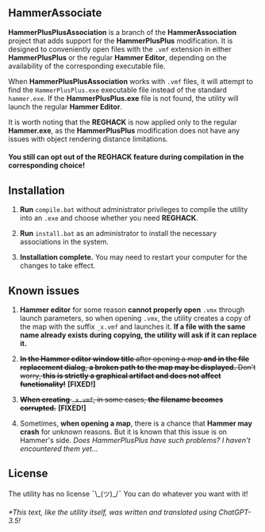 ## HammerAssociate

**HammerPlusPlusAssociation** is a branch of the **HammerAssociation** project that adds support for the **HammerPlusPlus** modification. It is designed to conveniently open files with the `.vmf` extension in either **HammerPlusPlus** or the regular **Hammer Editor**, depending on the availability of the corresponding executable file.

When **HammerPlusPlusAssociation** works with `.vmf` files, it will attempt to find the `HammerPlusPlus.exe` executable file instead of the standard `hammer.exe`. If the **HammerPlusPlus.exe** file is not found, the utility will launch the regular **Hammer Editor**.

It is worth noting that the **REGHACK** is now applied only to the regular **Hammer.exe**, as the **HammerPlusPlus** modification does not have any issues with object rendering distance limitations.

#### You still can opt out of the REGHACK feature during compilation in the corresponding choice!

## Installation

1. **Run** `compile.bat` without administrator privileges to compile the utility into an `.exe` and choose whether you need **REGHACK**.

2. **Run** `install.bat` as an administrator to install the necessary associations in the system.

3. **Installation complete.** You may need to restart your computer for the changes to take effect.

## Known issues

1. **Hammer editor** for some reason **cannot properly open** `.vmx` through launch parameters, so when opening `.vmx`, the utility creates a copy of the map with the suffix `_x.vmf` and launches it. **If a file with the same name already exists during copying, the utility will ask if it can replace it.**

2. ~~**In the Hammer editor window title** after opening a map **and in the file replacement dialog**, **a broken path to the map may be displayed.** Don't worry, **this is strictly a graphical artifact and does not affect functionality!**~~ **[FIXED!]**

3. ~~**When creating** `_x.vmf`, in some cases, **the filename becomes corrupted.**~~ **[FIXED!]**

4. Sometimes, **when opening a map**, there is a chance that **Hammer may crash** for unknown reasons. But it is known that this issue is on Hammer's side. *Does HammerPlusPlus have such problems? I haven't encountered them yet...*

## License

The utility has no license ¯\\\_(ツ)\_/¯ You can do whatever you want with it!

###### *This text, like the utility itself, was written and translated using ChatGPT-3.5!
